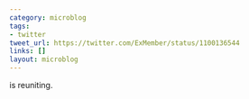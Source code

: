 ```yaml
---
category: microblog
tags:
- twitter
tweet_url: https://twitter.com/ExMember/status/1100136544
links: []
layout: microblog
---
```

is reuniting.
